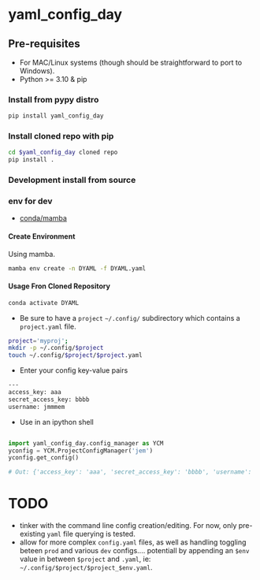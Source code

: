 # yaml_config_day


## Pre-requisites
* For MAC/Linux systems (though should be straightforward to port to Windows).
*  Python >= 3.10 & pip

### Install from pypy distro

```bash
pip install yaml_config_day
```

### Install cloned repo with pip

```bash
cd $yaml_config_day cloned repo
pip install .
```

### Development install from source

###  env for dev
* [conda/mamba](https://anaconda.org/conda-forge/mamba)

#### Create Environment

Using mamba.

```bash
mamba env create -n DYAML -f DYAML.yaml
```


#### Usage Fron Cloned Repository

```bash
conda activate DYAML
```

* Be sure to have a `project` `~/.config/` subdirectory which contains a `project.yaml` file.

```bash
project='myproj';
mkdir -p ~/.config/$project
touch ~/.config/$project/$project.yaml
```

* Enter your config key-value pairs
```bash
---
access_key: aaa
secret_access_key: bbbb
username: jmmmem
```

* Use in an ipython shell
```python

import yaml_config_day.config_manager as YCM
yconfig = YCM.ProjectConfigManager('jem')
yconfig.get_config()

# Out: {'access_key': 'aaa', 'secret_access_key': 'bbbb', 'username': 'jmmmem'}
```


# TODO
* tinker with the command line config creation/editing. For now, only pre-existing `yaml` file querying is tested.
* allow for more complex `config.yaml` files, as well as handling toggling beteen `prod` and various `dev` configs.... potentiall by appending an `$env` value in between `$project` and `.yaml`, ie: `~/.config/$project/$project_$env.yaml`.
